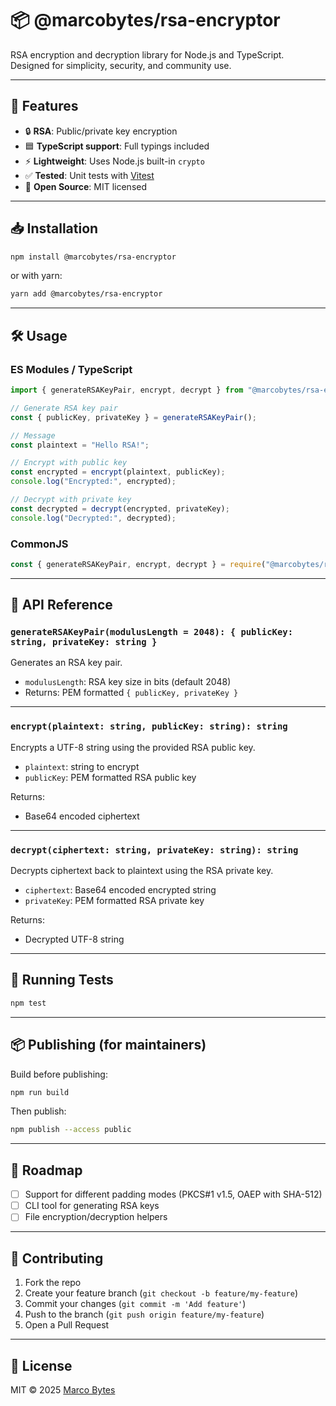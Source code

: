 
# 📦 @marcobytes/rsa-encryptor

RSA encryption and decryption library for Node.js and TypeScript.  
Designed for simplicity, security, and community use.

---

## 🚀 Features

* 🔒 **RSA**: Public/private key encryption
* 🟦 **TypeScript support**: Full typings included
* ⚡ **Lightweight**: Uses Node.js built-in `crypto`
* ✅ **Tested**: Unit tests with [Vitest](https://vitest.dev/)
* 📖 **Open Source**: MIT licensed

---

## 📥 Installation

```bash
npm install @marcobytes/rsa-encryptor
````

or with yarn:

```bash
yarn add @marcobytes/rsa-encryptor
```

---

## 🛠 Usage

### ES Modules / TypeScript

```ts
import { generateRSAKeyPair, encrypt, decrypt } from "@marcobytes/rsa-encryptor";

// Generate RSA key pair
const { publicKey, privateKey } = generateRSAKeyPair();

// Message
const plaintext = "Hello RSA!";

// Encrypt with public key
const encrypted = encrypt(plaintext, publicKey);
console.log("Encrypted:", encrypted);

// Decrypt with private key
const decrypted = decrypt(encrypted, privateKey);
console.log("Decrypted:", decrypted);
```

### CommonJS

```js
const { generateRSAKeyPair, encrypt, decrypt } = require("@marcobytes/rsa-encryptor");
```

---

## 📂 API Reference

### `generateRSAKeyPair(modulusLength = 2048): { publicKey: string, privateKey: string }`

Generates an RSA key pair.

* `modulusLength`: RSA key size in bits (default 2048)
* Returns: PEM formatted `{ publicKey, privateKey }`

---

### `encrypt(plaintext: string, publicKey: string): string`

Encrypts a UTF-8 string using the provided RSA public key.

* `plaintext`: string to encrypt
* `publicKey`: PEM formatted RSA public key

Returns:

* Base64 encoded ciphertext

---

### `decrypt(ciphertext: string, privateKey: string): string`

Decrypts ciphertext back to plaintext using the RSA private key.

* `ciphertext`: Base64 encoded encrypted string
* `privateKey`: PEM formatted RSA private key

Returns:

* Decrypted UTF-8 string

---

## 🧪 Running Tests

```bash
npm test
```

---

## 📦 Publishing (for maintainers)

Build before publishing:

```bash
npm run build
```

Then publish:

```bash
npm publish --access public
```

---

## 📌 Roadmap

* [ ] Support for different padding modes (PKCS#1 v1.5, OAEP with SHA-512)
* [ ] CLI tool for generating RSA keys
* [ ] File encryption/decryption helpers

---

## 🤝 Contributing

1. Fork the repo
2. Create your feature branch (`git checkout -b feature/my-feature`)
3. Commit your changes (`git commit -m 'Add feature'`)
4. Push to the branch (`git push origin feature/my-feature`)
5. Open a Pull Request

---

## 📜 License

MIT © 2025 [Marco Bytes](https://github.com/marcojourney)

```
